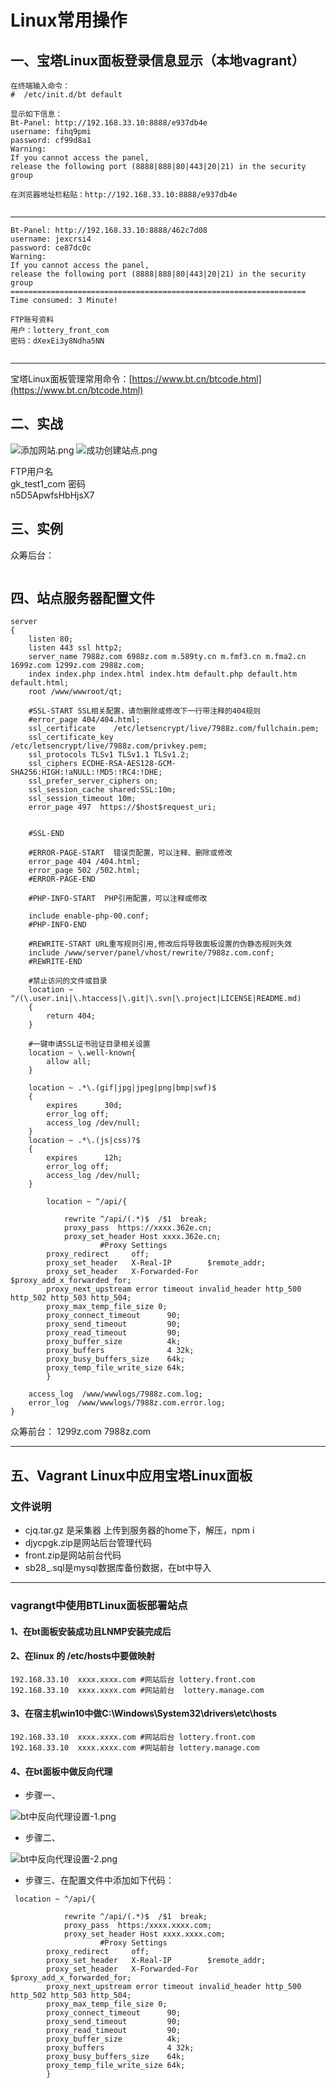 # Linux常用操作
## 一、宝塔Linux面板登录信息显示（本地vagrant）
```
在终端输入命令：
#  /etc/init.d/bt default

显示如下信息：
Bt-Panel: http://192.168.33.10:8888/e937db4e
username: fihq9pmi
password: cf99d8a1
Warning:
If you cannot access the panel, 
release the following port (8888|888|80|443|20|21) in the security group

在浏览器地址栏粘贴：http://192.168.33.10:8888/e937db4e


```

---
```
Bt-Panel: http://192.168.33.10:8888/462c7d08
username: jexcrsi4
password: ce87dc0c
Warning:
If you cannot access the panel,
release the following port (8888|888|80|443|20|21) in the security group
==================================================================
Time consumed: 3 Minute!

FTP账号资料
用户：lottery_front_com
密码：dXexEi3y8Ndha5NN
 

```
---
宝塔Linux面板管理常用命令：[https://www.bt.cn/btcode.html](https://www.bt.cn/btcode.html)

## 二、实战

![添加网站.png](添加网站.png)
![成功创建站点.png](成功创建站点.png)

FTP用户名  
   gk_test1_com
密码  
   n5D5ApwfsHbHjsX7


## 三、实例
众筹后台：
```

```

## 四、站点服务器配置文件

```
server
{
    listen 80;
	listen 443 ssl http2;
    server_name 7988z.com 6988z.com m.589ty.cn m.fmf3.cn m.fma2.cn 1699z.com 1299z.com 2988z.com;
    index index.php index.html index.htm default.php default.htm default.html;
    root /www/wwwroot/qt;
    
    #SSL-START SSL相关配置，请勿删除或修改下一行带注释的404规则
    #error_page 404/404.html;
    ssl_certificate    /etc/letsencrypt/live/7988z.com/fullchain.pem;
    ssl_certificate_key    /etc/letsencrypt/live/7988z.com/privkey.pem;
    ssl_protocols TLSv1 TLSv1.1 TLSv1.2;
    ssl_ciphers ECDHE-RSA-AES128-GCM-SHA256:HIGH:!aNULL:!MD5:!RC4:!DHE;
    ssl_prefer_server_ciphers on;
    ssl_session_cache shared:SSL:10m;
    ssl_session_timeout 10m;
    error_page 497  https://$host$request_uri;


    #SSL-END
    
    #ERROR-PAGE-START  错误页配置，可以注释、删除或修改
    error_page 404 /404.html;
    error_page 502 /502.html;
    #ERROR-PAGE-END
    
    #PHP-INFO-START  PHP引用配置，可以注释或修改

	include enable-php-00.conf;
    #PHP-INFO-END
    
    #REWRITE-START URL重写规则引用,修改后将导致面板设置的伪静态规则失效
    include /www/server/panel/vhost/rewrite/7988z.com.conf;
    #REWRITE-END
    
    #禁止访问的文件或目录
    location ~ ^/(\.user.ini|\.htaccess|\.git|\.svn|\.project|LICENSE|README.md)
    {
        return 404;
    }
    
    #一键申请SSL证书验证目录相关设置
    location ~ \.well-known{
        allow all;
    }
    
    location ~ .*\.(gif|jpg|jpeg|png|bmp|swf)$
    {
        expires      30d;
        error_log off;
        access_log /dev/null; 
    }
    location ~ .*\.(js|css)?$
    {
        expires      12h;
        error_log off;
        access_log /dev/null; 
    }
    
        location ~ ^/api/{
        	
        	rewrite ^/api/(.*)$  /$1  break;
            proxy_pass  https://xxxx.362e.cn;
            proxy_set_header Host xxxx.362e.cn;
                    #Proxy Settings
        proxy_redirect     off;
        proxy_set_header   X-Real-IP        $remote_addr;
        proxy_set_header   X-Forwarded-For  $proxy_add_x_forwarded_for;
        proxy_next_upstream error timeout invalid_header http_500 http_502 http_503 http_504;
        proxy_max_temp_file_size 0;
        proxy_connect_timeout      90;
        proxy_send_timeout         90;
        proxy_read_timeout         90;
        proxy_buffer_size          4k;
        proxy_buffers              4 32k;
        proxy_busy_buffers_size    64k;
        proxy_temp_file_write_size 64k;
        }
   
	access_log  /www/wwwlogs/7988z.com.log;
    error_log  /www/wwwlogs/7988z.com.error.log;
}

```
众筹前台：
1299z.com
7988z.com

---

## 五、Vagrant Linux中应用宝塔Linux面板

### 文件说明
 * cjq.tar.gz 是采集器 上传到服务器的home下，解压，npm i
 * djycpgk.zip是网站后台管理代码
 *  front.zip是网站前台代码
 *  sb28_.sql是mysql数据库备份数据，在bt中导入
 
---

### vagrangt中使用BTLinux面板部署站点

#### 1、在bt面板安装成功且LNMP安装完成后
#### 2、在linux 的 /etc/hosts中要做映射

```
192.168.33.10  xxxx.xxxx.com #网站后台 lottery.front.com
192.168.33.10  xxxx.xxxx.com #网站前台  lottery.manage.com
```

#### 3、在宿主机win10中做C:\Windows\System32\drivers\etc\hosts

```
192.168.33.10  xxxx.xxxx.com #网站后台 lottery.front.com
192.168.33.10  xxxx.xxxx.com #网站前台 lottery.manage.com
```

#### 4、在bt面板中做反向代理
  * 步骤一、

 
![bt中反向代理设置-1.png](bt中反向代理设置-1.png)

  * 步骤二、

 
![bt中反向代理设置-2.png](bt中反向代理设置-2.png)

  * 步骤三、在配置文件中添加如下代码： 

```
 location ~ ^/api/{
        	
        	rewrite ^/api/(.*)$  /$1  break;
            proxy_pass  https:/xxxx.xxxx.com;
            proxy_set_header Host xxxx.xxxx.com;
                    #Proxy Settings
        proxy_redirect     off;
        proxy_set_header   X-Real-IP        $remote_addr;
        proxy_set_header   X-Forwarded-For  $proxy_add_x_forwarded_for;
        proxy_next_upstream error timeout invalid_header http_500 http_502 http_503 http_504;
        proxy_max_temp_file_size 0;
        proxy_connect_timeout      90;
        proxy_send_timeout         90;
        proxy_read_timeout         90;
        proxy_buffer_size          4k;
        proxy_buffers              4 32k;
        proxy_busy_buffers_size    64k;
        proxy_temp_file_write_size 64k;
        }
```
